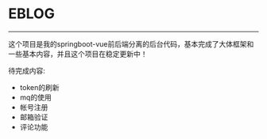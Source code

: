 # EBLOG

--------------------

这个项目是我的springboot-vue前后端分离的后台代码，基本完成了大体框架和一些基本内容，并且这个项目在稳定更新中！

待完成内容:

* token的刷新
* mq的使用
* 帐号注册
* 邮箱验证
* 评论功能